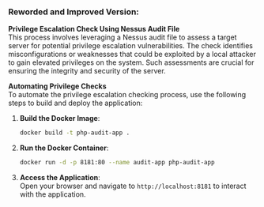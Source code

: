 ### Reworded and Improved Version:

**Privilege Escalation Check Using Nessus Audit File**  
This process involves leveraging a Nessus audit file to assess a target server for potential privilege escalation vulnerabilities. The check identifies misconfigurations or weaknesses that could be exploited by a local attacker to gain elevated privileges on the system. Such assessments are crucial for ensuring the integrity and security of the server.

**Automating Privilege Checks**  
To automate the privilege escalation checking process, use the following steps to build and deploy the application:

1. **Build the Docker Image**:  
   ```bash
   docker build -t php-audit-app .
   ```

2. **Run the Docker Container**:  
   ```bash
   docker run -d -p 8181:80 --name audit-app php-audit-app
   ```

3. **Access the Application**:  
   Open your browser and navigate to `http://localhost:8181` to interact with the application. 

